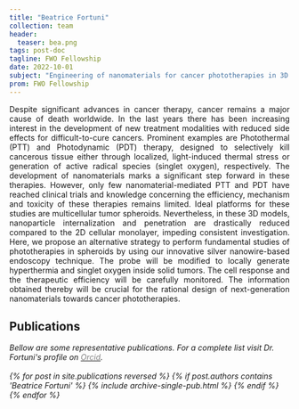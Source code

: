 ```yaml
---
title: "Beatrice Fortuni"
collection: team
header:
  teaser: bea.png
tags: post-doc
tagline: FWO Fellowship
date: 2022-10-01
subject: "Engineering of nanomaterials for cancer phototherapies in 3D cell models"
prom: FWO Fellowship
---
```

<p align= "justify">
Despite significant advances in cancer therapy, cancer remains a major cause of death worldwide. In the last years there has been increasing interest in the development of new treatment modalities with reduced side effects for difficult-to-cure cancers. Prominent examples are Photothermal (PTT) and Photodynamic (PDT) therapy, designed to selectively kill cancerous tissue either through localized, light-induced thermal stress or generation of active radical species (singlet oxygen), respectively. The development of nanomaterials marks a significant step forward in these therapies. However, only few nanomaterial-mediated PTT and PDT have reached clinical trials and knowledge concerning the efficiency, mechanism and toxicity of these therapies remains limited. Ideal platforms for these studies are multicellular tumor spheroids. Nevertheless, in these 3D models, nanoparticle internalization and penetration are drastically reduced compared to the 2D cellular monolayer, impeding consistent investigation. Here, we propose an alternative strategy to perform fundamental studies of phototherapies in spheroids by using our innovative silver nanowire-based endoscopy technique. The probe will be modified to locally generate hyperthermia and singlet oxygen inside solid tumors. The cell response and the therapeutic efficiency will be carefully monitored. The information obtained thereby will be crucial for the rational design of next-generation nanomaterials towards cancer phototherapies.

<h2> Publications </h2>

<i>Bellow are some representative publications. For a complete list visit Dr. Fortuni's profile on <a href="https://orcid.org/0000-0003-4634-9518"><span style="color:gray">Orcid</span></a>.<i/>
<br><br>
{% for post in site.publications reversed %}
  {% if post.authors contains 'Beatrice Fortuni' %}
    {% include archive-single-pub.html %}
  {% endif %}
{% endfor %}
